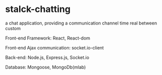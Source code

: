 
# stalck-chatting
 a chat application, providing a communication channel time real between custom
 
Front-end Framework: React, React-dom

Front-end Ajax communication: socket.io-client

Back-end: Node.js, Express.js, Socket.io

Database: Mongoose, MongoDb(mlab)
